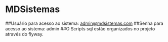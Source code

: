 # MDSistemas
##Usuário para acesso ao sistema: admin@mdsistemas.com
##Senha para acesso ao sistema: admin
##O Scripts sql estão organizados no projeto através do flyway.
 
 
